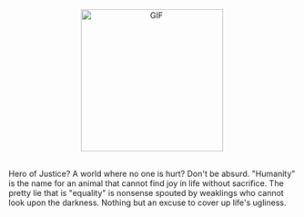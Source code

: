 <!--GIF-->
<div align=center>
    <img align="center" alt="GIF" src="790b76114d09c46d565631b5e7e30c9e316205c3c4e5b005" alt="King" height=250/>
</div>
<br>

Hero of Justice? A world where no one is hurt? Don't be absurd. "Humanity" is the name for an animal that cannot find joy in life without sacrifice. The pretty lie that is "equality" is nonsense spouted by weaklings who cannot look upon the darkness. Nothing but an excuse to cover up life's ugliness.
